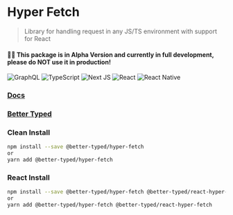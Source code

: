 # Hyper Fetch

> Library for handling request in any JS/TS environment with support for React

#### 🚧🚧 This package is in Alpha Version and currently in full development, please do NOT use it in production!

![GraphQL](https://img.shields.io/badge/-GraphQL-E10098?style=for-the-badge&logo=graphql&logoColor=white)
![TypeScript](https://img.shields.io/badge/typescript-%23007ACC.svg?style=for-the-badge&logo=typescript&logoColor=white)
![Next JS](https://img.shields.io/badge/Next-black?style=for-the-badge&logo=next.js&logoColor=white)
![React](https://img.shields.io/badge/react-%2320232a.svg?style=for-the-badge&logo=react&logoColor=%2361DAFB)
![React Native](https://img.shields.io/badge/react_native-%2320232a.svg?style=for-the-badge&logo=react&logoColor=%2361DAFB)

### [Docs](https://hyperfetch.bettertyped.com/)

### [Better Typed](https://bettertyped.com/docs/Overview)

### Clean Install

```bash
npm install --save @better-typed/hyper-fetch
or
yarn add @better-typed/hyper-fetch
```

### React Install

```bash
npm install --save @better-typed/hyper-fetch @better-typed/react-hyper-fetch
or
yarn add @better-typed/hyper-fetch @better-typed/react-hyper-fetch
```
